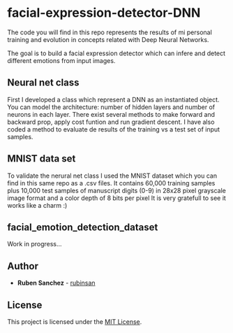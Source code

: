 # facial-expression-detector-DNN
The code you will find in this repo represents the results of mi personal training and evolution in concepts related with Deep Neural Networks.

The goal is to build a facial expression detector which can infere and detect different emotions from input images.

## Neural net class
First I developed a class which represent a DNN as an instantiated object. You can model the architecture: number of hidden layers and number of neurons in each layer. There exist several methods to make forward and backward prop, apply cost funtion and run gradient descent. I have also coded a method to evaluate de results of the training vs a test set of input samples. 

## MNIST data set
To validate the nerural net class I used the MNIST dataset which you can find in this same repo as a .csv files. It contains 60,000 training samples plus 10,000 test samples of manuscript digits (0-9) in 28x28 pixel grayscale image format and a color depth of 8 bits per pixel
It is very gratefull to see it works like a charm :)


## facial_emotion_detection_dataset
Work in progress...


## Author

* **Ruben Sanchez** - [rubinsan](https://github.com/rubinsan)

## License

This project is licensed under the [MIT License](LICENSE).

